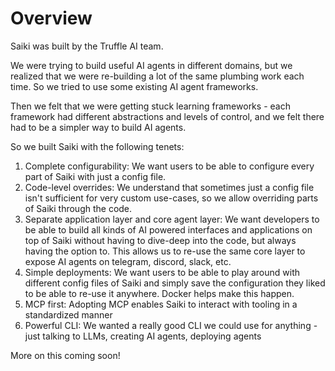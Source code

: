 # Overview

Saiki was built by the Truffle AI team.

We were trying to build useful AI agents in different domains, but we realized that we were re-building a lot of the same plumbing work each time. So we tried to use some existing AI agent frameworks.

Then we felt that we were getting stuck learning frameworks - each framework had different abstractions and levels of control, and we felt there had to be a simpler way to build AI agents.

So we built Saiki with the following tenets:
1. Complete configurability: We want users to be able to configure every part of Saiki with just a config file.
2. Code-level overrides: We understand that sometimes just a config file isn't sufficient for very custom use-cases, so we allow overriding parts of Saiki through the code.
3. Separate application layer and core agent layer: We want developers to be able to build all kinds of AI powered interfaces and applications on top of Saiki without having to dive-deep into the code, but always having the option to. This allows us to re-use the same core layer to expose AI agents on telegram, discord, slack, etc.
4. Simple deployments: We want users to be able to play around with different config files of Saiki and simply save the configuration they liked to be able to re-use it anywhere. Docker helps make this happen.
5. MCP first: Adopting MCP enables Saiki to interact with tooling in a standardized manner
6. Powerful CLI: We wanted a really good CLI we could use for anything - just talking to LLMs, creating AI agents, deploying agents

More on this coming soon!